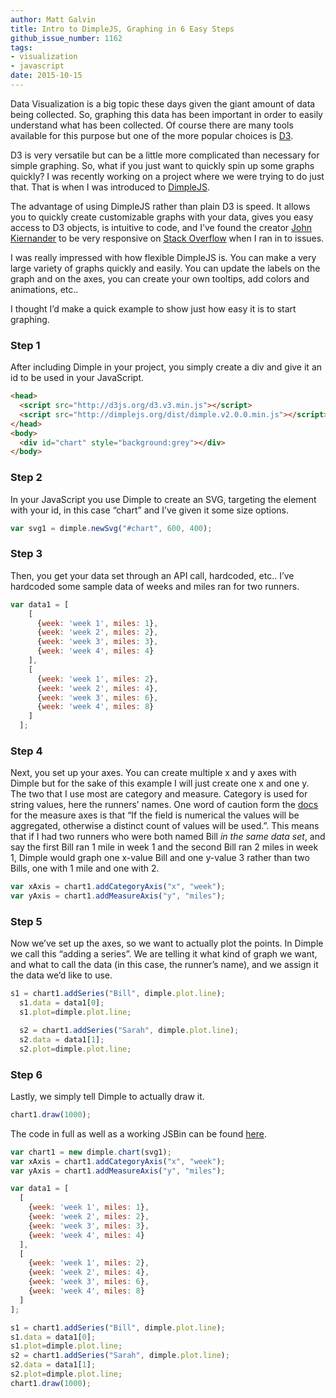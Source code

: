 ```yaml
---
author: Matt Galvin
title: Intro to DimpleJS, Graphing in 6 Easy Steps
github_issue_number: 1162
tags:
- visualization
- javascript
date: 2015-10-15
---
```


Data Visualization is a big topic these days given the giant amount of data being collected. So, graphing this data has been important in order to easily understand what has been collected. Of course there are many tools available for this purpose but one of the more popular choices is [D3](https://d3js.org/).

D3 is very versatile but can be a little more complicated than necessary for simple graphing. So, what if you just want to quickly spin up some graphs quickly? I was recently working on a project where we were trying to do just that. That is when I was introduced to [DimpleJS](http://dimplejs.org/).

The advantage of using DimpleJS rather than plain D3 is speed. It allows you to quickly create customizable graphs with your data, gives you easy access to D3 objects, is intuitive to code, and I’ve found the creator [John Kiernander](https://twitter.com/jkiernander) to be very responsive on [Stack Overflow](https://stackoverflow.com/) when I ran in to issues.

I was really impressed with how flexible DimpleJS is. You can make a very large variety of graphs quickly and easily. You can update the labels on the graph and on the axes, you can create your own tooltips, add colors and animations, etc..

I thought I’d make a quick example to show just how easy it is to start graphing.

### Step 1

After including Dimple in your project, you simply create a div and give it an id to be used in your JavaScript.

```html
<head>
  <script src="http://d3js.org/d3.v3.min.js"></script>
  <script src="http://dimplejs.org/dist/dimple.v2.0.0.min.js"></script>
</head>
<body>
  <div id="chart" style="background:grey"></div>
</body>
```

### Step 2

In your JavaScript you use Dimple to create an SVG, targeting the element with your id, in this case “chart” and I’ve given it some size options.

```javascript
var svg1 = dimple.newSvg("#chart", 600, 400);
```

### Step 3

Then, you get your data set through an API call, hardcoded, etc.. I’ve hardcoded some sample data of weeks and miles ran for two runners.

```javascript
var data1 = [
    [
      {week: 'week 1', miles: 1},
      {week: 'week 2', miles: 2},
      {week: 'week 3', miles: 3},
      {week: 'week 4', miles: 4}
    ],
    [
      {week: 'week 1', miles: 2},
      {week: 'week 2', miles: 4},
      {week: 'week 3', miles: 6},
      {week: 'week 4', miles: 8}
    ]
  ];
```

### Step 4

Next, you set up your axes. You can create multiple x and y axes with Dimple but for the sake of this example I will just create one x and one y. The two that I use most are category and measure. Category is used for string values, here the runners’ names. One word of caution form the [docs](https://github.com/PMSI-AlignAlytics/dimple/wiki/dimple.axis#measure) for the measure axes is that “If the field is numerical the values will be aggregated, otherwise a distinct count of values will be used.”. This means that if I had two runners who were both named Bill *in the same data set*, and say the first Bill ran 1 mile in week 1 and the second Bill ran 2 miles in week 1, Dimple would graph one x-value Bill and one y-value 3 rather than two Bills, one with 1 mile and one with 2.

```javascript
var xAxis = chart1.addCategoryAxis("x", "week");
var yAxis = chart1.addMeasureAxis("y", "miles");
```

### Step 5

Now we’ve set up the axes, so we want to actually plot the points. In Dimple we call this “adding a series”. We are telling it what kind of graph we want, and what to call the data (in this case, the runner’s name), and we assign it the data we’d like to use.

```javascript
s1 = chart1.addSeries("Bill", dimple.plot.line);
  s1.data = data1[0];
  s1.plot=dimple.plot.line;

  s2 = chart1.addSeries("Sarah", dimple.plot.line);
  s2.data = data1[1];
  s2.plot=dimple.plot.line;
```

### Step 6

Lastly, we simply tell Dimple to actually draw it.

```javascript
chart1.draw(1000);
```

The code in full as well as a working JSBin can be found [here](http://jsbin.com/wivoxuvipe/edit?js,output).

```javascript
var chart1 = new dimple.chart(svg1);
var xAxis = chart1.addCategoryAxis("x", "week");
var yAxis = chart1.addMeasureAxis("y", "miles");

var data1 = [
  [
    {week: 'week 1', miles: 1},
    {week: 'week 2', miles: 2},
    {week: 'week 3', miles: 3},
    {week: 'week 4', miles: 4}
  ],
  [
    {week: 'week 1', miles: 2},
    {week: 'week 2', miles: 4},
    {week: 'week 3', miles: 6},
    {week: 'week 4', miles: 8}
  ]
];

s1 = chart1.addSeries("Bill", dimple.plot.line);
s1.data = data1[0];
s1.plot=dimple.plot.line;
s2 = chart1.addSeries("Sarah", dimple.plot.line);
s2.data = data1[1];
s2.plot=dimple.plot.line;
chart1.draw(1000);
```
